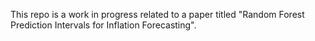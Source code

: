 This repo is a work in progress related to a paper titled "Random Forest Prediction Intervals for Inflation Forecasting".
